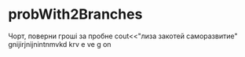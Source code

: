 # probWith2Branches
Чорт, поверни гроші за пробне
cout<<"лиза закотей саморазвитие"
gnijirjnijnintnmvkd krv
e
ve
g
on
